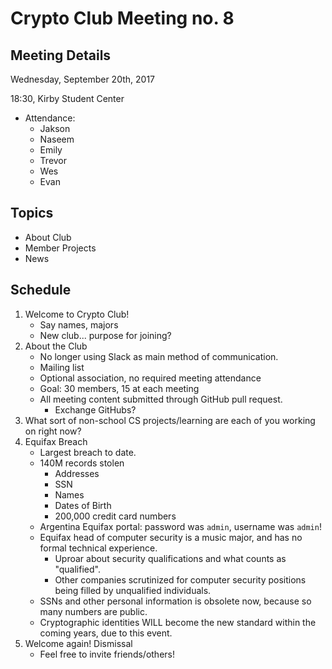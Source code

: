 # Crypto Club Meeting no. 8

## Meeting Details

Wednesday, September 20th, 2017

18:30, Kirby Student Center

* Attendance:
	* Jakson
	* Naseem
	* Emily
	* Trevor
	* Wes
	* Evan

## Topics
* About Club
* Member Projects
* News

## Schedule
1. Welcome to Crypto Club!
	* Say names, majors
	* New club... purpose for joining?
2. About the Club
	* No longer using Slack as main method of communication.
	* Mailing list
	* Optional association, no required meeting attendance
	* Goal: 30 members, 15 at each meeting
	* All meeting content submitted through GitHub pull request.
		* Exchange GitHubs?
3. What sort of non-school CS projects/learning are each of you working on right now?
4. Equifax Breach
	* Largest breach to date.
	* 140M records stolen
		* Addresses
		* SSN
		* Names
		* Dates of Birth
		* 200,000 credit card numbers
	* Argentina Equifax portal: password was `admin`, username was `admin`!
	* Equifax head of computer security is a music major, and has no formal technical experience.
		* Uproar about security qualifications and what counts as "qualified".
		* Other companies scrutinized for computer security positions being filled by unqualified individuals.
	* SSNs and other personal information is obsolete now, because so many numbers are public.
	* Cryptographic identities WILL become the new standard within the coming years, due to this event.
5. Welcome again! Dismissal
	* Feel free to invite friends/others!
